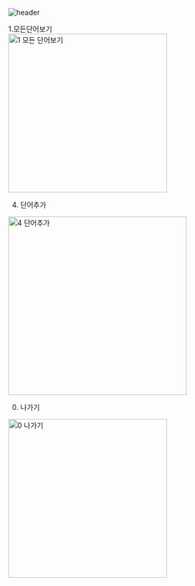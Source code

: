 ![header](https://capsule-render.vercel.app/api?type=soft&color=#ffd297&height=300&section=header&text=Java%20CRUD&fontSize=90)

1.모든단어보기<br/>
<img width="316" alt="1  모든 단어보기" src="https://user-images.githubusercontent.com/63464299/188262865-24668e85-8fd8-418f-94fe-5ab86d823e09.png">

4. 단어추가<br/>
<img width="355" alt="4  단어추가" src="https://user-images.githubusercontent.com/63464299/188262871-eed47b57-5f97-46f0-ba19-bb068aadc5f7.png">

0. 나가기<br/>
<img width="316" alt="0  나가기" src="https://user-images.githubusercontent.com/63464299/188262874-e4d057e3-aec5-457b-9c11-9ab49205dcd6.png">
